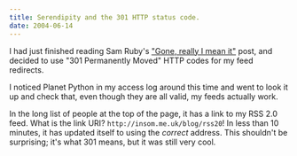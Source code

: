 ```yaml
---
title: Serendipity and the 301 HTTP status code.
date: 2004-06-14
---
```


I had just finished reading Sam Ruby's ["Gone, really I mean it"][gone] post,
and decided to use "301 Permanently Moved" HTTP codes for my feed redirects.

[gone]: http://www.intertwingly.net/blog/2004/06/13/Gone-Really-I-mean-it

I noticed Planet Python in my access log around this time and
went to look it up and check that, even though they are all valid, my feeds
actually work.

In the long list of people at the top of the page, it has a link to my RSS 2.0
feed. What is the link URI? `http://insom.me.uk/blog/rss20`! In less than 10
minutes, it has updated itself to using the _correct_ address. This
shouldn't be surprising; it's what 301 means, but it was still very cool.
